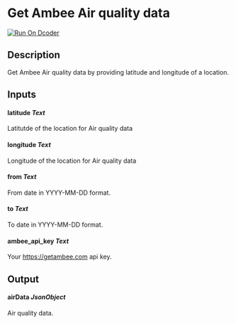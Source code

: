 # Get Ambee Air quality data

[![Run On Dcoder](https://static-content.dcoder.tech/dcoder-assets/run-on-dcoder.svg)](https://code.dcoder.tech/feed/block/60e171ad2938a18a0daf5e32)

## Description

Get Ambee Air quality data by providing latitude and longitude of a location.

## Inputs

#### **latitude** _Text_

Latitutde of the location for Air quality data

#### **longitude** _Text_

Longitude of the location for Air quality data

#### **from** _Text_

From date in YYYY-MM-DD format.

#### **to** _Text_

To date in YYYY-MM-DD format.

#### **ambee_api_key** _Text_

Your https://getambee.com api key.

## Output

#### **airData** _JsonObject_

Air quality data.
